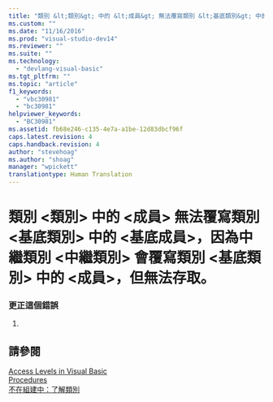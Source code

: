 ```yaml
---
title: "類別 &lt;類別&gt; 中的 &lt;成員&gt; 無法覆寫類別 &lt;基底類別&gt; 中的 &lt;基底成員&gt;，因為中繼類別 &lt;中繼類別&gt; 會覆寫類別 &lt;基底類別&gt; 中的 &lt;成員&gt;，但無法存取。 | Microsoft Docs"
ms.custom: ""
ms.date: "11/16/2016"
ms.prod: "visual-studio-dev14"
ms.reviewer: ""
ms.suite: ""
ms.technology: 
  - "devlang-visual-basic"
ms.tgt_pltfrm: ""
ms.topic: "article"
f1_keywords: 
  - "vbc30981"
  - "bc30981"
helpviewer_keywords: 
  - "BC30981"
ms.assetid: fb68e246-c135-4e7a-a1be-12d83dbcf96f
caps.latest.revision: 4
caps.handback.revision: 4
author: "stevehoag"
ms.author: "shoag"
manager: "wpickett"
translationtype: Human Translation
---
```

# 類別 &lt;類別&gt; 中的 &lt;成員&gt; 無法覆寫類別 &lt;基底類別&gt; 中的 &lt;基底成員&gt;，因為中繼類別 &lt;中繼類別&gt; 會覆寫類別 &lt;基底類別&gt; 中的 &lt;成員&gt;，但無法存取。
### 更正這個錯誤  
  
1.  
  
## 請參閱  
 [Access Levels in Visual Basic](../../visual-basic/programming-guide/language-features/declared-elements/access-levels.md)   
 [Procedures](../../visual-basic/programming-guide/language-features/procedures/index.md)   
 [不在組建中：了解類別](http://msdn.microsoft.com/zh-tw/cc2355a2-cb98-4353-9440-736585aec46c)